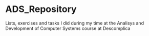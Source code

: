 # ADS_Repository
Lists, exercises and tasks I did during my time at the Analisys and Development of Computer Systems course at Descomplica 

